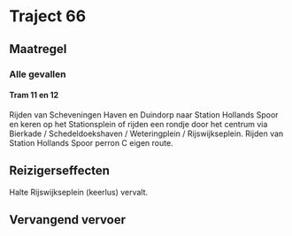 # Traject 66
## Maatregel
### Alle gevallen

#### Tram 11 en 12
Rijden van Scheveningen Haven en Duindorp naar Station Hollands Spoor en keren op het Stationsplein of rijden een rondje door het centrum via Bierkade / Schedeldoekshaven / Weteringplein / Rijswijkseplein. Rijden van Station Hollands Spoor perron C eigen route. 

## Reizigerseffecten
Halte Rijswijkseplein (keerlus) vervalt.

## Vervangend vervoer
